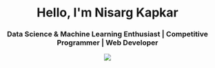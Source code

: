 <h1 align="center">Hello, I'm Nisarg Kapkar</h1>
<h3 align="center">Data Science & Machine Learning Enthusiast | Competitive Programmer | Web Developer</h3>

<p align="center"><img src="https://komarev.com/ghpvc/?username=Nkap23&color=blue"></p>

